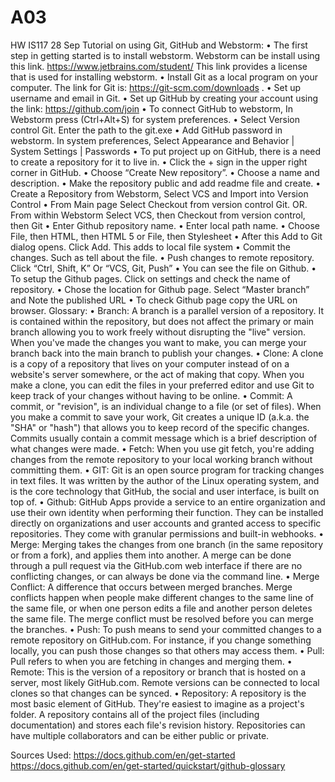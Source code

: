 # A03
HW IS117 28 Sep
Tutorial on using Git, GitHub and Webstorm:
•	The first step in getting started is to install webstorm. Webstorm can be install using this link. https://www.jetbrains.com/student/  This link provides a license that is used for installing webstorm.
•	Install Git as a local program on your computer. The link for Git is:
https://git-scm.com/downloads .
•	Set up username and email in Git.
•	Set up GitHub by creating your account using the link: https://github.com/join 
•	To connect GitHub to webstorm, In Webstorm press (Ctrl+Alt+S) for system preferences. 
•	Select Version control Git. Enter the path to the git.exe
•	Add GitHub password in webstorm. In system preferences, Select Appearance and Behavior | System Settings | Passwords
•	To put project up on GitHub, there is a need to create a repository for it to live in.
•	Click the + sign in the upper right corner in GitHub.
•	Choose “Create New repository”.
•	Choose a name and description.
•	Make the repository public and add readme file and create.
•	Create a Repository from Webstorm, Select VCS and Import into Version Control
•	From Main page Select Checkout from version control Git. OR. From within Webstorm Select VCS, then Checkout from version control, then Git
•	Enter Github repository name. 
•	Enter local path name.
•	Choose File, then HTML, then HTML 5 or File, then Stylesheet
•	After this Add to Git dialog opens. Click Add. This adds to local file system
•	Commit the changes. Such as tell about the file.
•	Push changes to remote repository. Click “Ctrl, Shift,  K” Or “VCS, Git, Push”
•	You can see the file on Github.
•	To setup the Github pages. Click on settings and check the name of repository.
•	Chose the location for Github page. Select “Master branch” and Note the published URL 
•	To check Github page copy the URL on browser.
Glossary:
•	Branch:
A branch is a parallel version of a repository. It is contained within the repository, but does not affect the primary or main branch allowing you to work freely without disrupting the "live" version. When you've made the changes you want to make, you can merge your branch back into the main branch to publish your changes.
•	Clone:
A clone is a copy of a repository that lives on your computer instead of on a website's server somewhere, or the act of making that copy. When you make a clone, you can edit the files in your preferred editor and use Git to keep track of your changes without having to be online. 
•	Commit:
A commit, or "revision", is an individual change to a file (or set of files). When you make a commit to save your work, Git creates a unique ID (a.k.a. the "SHA" or "hash") that allows you to keep record of the specific changes. Commits usually contain a commit message which is a brief description of what changes were made.
•	Fetch:
When you use git fetch, you're adding changes from the remote repository to your local working branch without committing them. 
•	GIT:
Git is an open source program for tracking changes in text files. It was written by the author of the Linux operating system, and is the core technology that GitHub, the social and user interface, is built on top of.
•	Github:
GitHub Apps provide a service to an entire organization and use their own identity when performing their function. They can be installed directly on organizations and user accounts and granted access to specific repositories. They come with granular permissions and built-in webhooks.
•	Merge:
Merging takes the changes from one branch (in the same repository or from a fork), and applies them into another. A merge can be done through a pull request via the GitHub.com web interface if there are no conflicting changes, or can always be done via the command line.
•	Merge Conflict:
A difference that occurs between merged branches. Merge conflicts happen when people make different changes to the same line of the same file, or when one person edits a file and another person deletes the same file. The merge conflict must be resolved before you can merge the branches.
•	Push:
To push means to send your committed changes to a remote repository on GitHub.com. For instance, if you change something locally, you can push those changes so that others may access them.
•	Pull:
Pull refers to when you are fetching in changes and merging them. 
•	Remote:
This is the version of a repository or branch that is hosted on a server, most likely GitHub.com. Remote versions can be connected to local clones so that changes can be synced.
•	Repository:
A repository is the most basic element of GitHub. They're easiest to imagine as a project's folder. A repository contains all of the project files (including documentation) and stores each file's revision history. Repositories can have multiple collaborators and can be either public or private.

Sources Used:
https://docs.github.com/en/get-started 
https://docs.github.com/en/get-started/quickstart/github-glossary 
